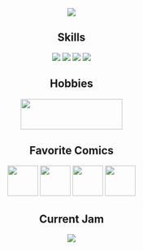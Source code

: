 <p align="center">
      <img src="https://media2.giphy.com/media/v1.Y2lkPTc5MGI3NjExbGNveHJtbmQwMXhqeXh0cjlhbXNybWR5dDBmb2IyZ2l3OTFvaGl6cCZlcD12MV9pbnRlcm5hbF9naWZfYnlfaWQmY3Q9cw/WlJ3rck6IWfiU/giphy.gif"/>
</p>

<h2 align="center">Skills</h2>
<p align="center">
      <img src="https://skillicons.dev/icons?i=java,kotlin" />
      <img src="https://skillicons.dev/icons?i=javascript" />
      <img src="https://skillicons.dev/icons?i=html,css" />
      <img src="https://skillicons.dev/icons?i=idea,grafana" />
</p>

<h2 align="center">Hobbies</h2>
<p align="center">
<!--       <img src="https://i.imgur.com/eumhMIi.gif" height="60" />
      <img src="https://i.imgur.com/fIahkYP.gif" height="60" />
      <img src="https://i.imgur.com/utuoLSO.gif" height="60" /> -->
      <img src="https://media.tenor.com/OGvl9cimcbcAAAAi/sega-sonic.gif" height="60" width="200"/>
</div>

<h2 align="center">Favorite Comics</h2>
<p align="center">
      <img src="https://i.imgur.com/GzGYKXe.png" height="60" />
      <img src="https://static.wikia.nocookie.net/marveldatabase/images/2/2a/Warlock_%281972%29.png/revision/latest?cb=20130321004253" height="60" />
      <img src="https://static.wikia.nocookie.net/logopedia/images/3/3d/Howard-the-duck-movie-logo.png/revision/latest?cb=20180818015727" height="60" />
      <img src="https://static.wikia.nocookie.net/logocomics/images/8/89/Man-Thing_Vol_2_2.png/revision/latest?cb=20150320173535" height="60" />
</p>

<h2 align="center">Current Jam</h2>
<p align="center">
<!--       <img src="https://i.imgur.com/eumhMIi.gif" height="60" />
      <img src="https://i.imgur.com/fIahkYP.gif" height="60" />
      <img src="https://i.imgur.com/utuoLSO.gif" height="60" /> -->
      <a href="https://genius.com/Spongebob-squarepants-and-the-losers-of-the-beach-ripped-pants-lyrics">
            <img src="https://128739182.xyz/card?query=Ripped%20Pants&backgroundColor=B9BDBF" />
      </a>
</div>
</div>
